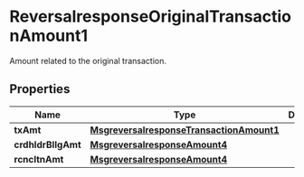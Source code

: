 

# ReversalresponseOriginalTransactionAmount1

Amount related to the original transaction.

## Properties

| Name | Type | Description | Notes |
|------------ | ------------- | ------------- | -------------|
|**txAmt** | [**MsgreversalresponseTransactionAmount1**](MsgreversalresponseTransactionAmount1.md) |  |  [optional] |
|**crdhldrBllgAmt** | [**MsgreversalresponseAmount4**](MsgreversalresponseAmount4.md) |  |  [optional] |
|**rcncltnAmt** | [**MsgreversalresponseAmount4**](MsgreversalresponseAmount4.md) |  |  [optional] |



